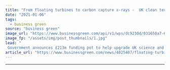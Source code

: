 ```yaml
---
title: "From floating turbines to carbon capture x-rays -  UK clean tech research labs gain multi-million pound funding boost"
date: "2021-01-06"
tags: 
  - business green
source: "business green"
image_url: "https://www.businessgreen.com/api/v1/wps/dc9230d/031658a7-6a78-48b9-8ac6-ad57b0841849/4/015-201210-MP-Alok-Sharma-visits-CCL-015-185x114.jpg"
image_fp: "/assets/img/post_thumbnails/1.jpg"
lead: "
 Government announces £213m funding pot to help upgrade UK science and research facilities up and down the country ..."
article_url: "https://www.businessgreen.com/news/4025407/floating-turbines-carbon-capture-rays-uk-clean-tech-research-labs-gain-multi-million-pound-funding-boost"
---
```


---
